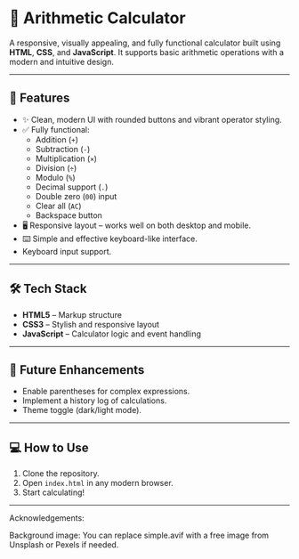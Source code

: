 # 🧮 Arithmetic Calculator

A responsive, visually appealing, and fully functional calculator built using **HTML**, **CSS**, and **JavaScript**. It supports basic arithmetic operations with a modern and intuitive design.

---


## 🚀 Features

- ✨ Clean, modern UI with rounded buttons and vibrant operator styling.
- ✅ Fully functional:
  - Addition (`+`)
  - Subtraction (`-`)
  - Multiplication (`×`)
  - Division (`÷`)
  - Modulo (`%`)
  - Decimal support (`.`)
  - Double zero (`00`) input
  - Clear all (`AC`)
  - Backspace button
- 🖥️ Responsive layout – works well on both desktop and mobile.
- ⌨️ Simple and effective keyboard-like interface.
-  Keyboard input support.

---

## 🛠️ Tech Stack

- **HTML5** – Markup structure  
- **CSS3** – Stylish and responsive layout  
- **JavaScript** – Calculator logic and event handling  

---

## 🔮 Future Enhancements

- Enable parentheses for complex expressions.
- Implement a history log of calculations.
- Theme toggle (dark/light mode).

---

## 💻 How to Use

1. Clone the repository.
2. Open `index.html` in any modern browser.
3. Start calculating!

---

Acknowledgements:

Background image: You can replace simple.avif with a free image from Unsplash or Pexels if needed.
